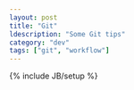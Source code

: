 ```yaml
---
layout: post
title: "Git"
ldescription: "Some Git tips"
category: "dev"
tags: ["git", "workflow"]
---
```

{% include JB/setup %}
